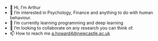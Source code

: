 - 👋 Hi, I’m Arthur
- 👀 I’m interested in Psychology, Finance and anything to do with human behaviour.
- 🌱 I’m currently learning programming and deep learning
- 💞️ I’m looking to collaborate on any research you can think of.
- 📫 How to reach me a.howard4@newcastle.ac.uk

<!---
Charts-n-Crafts/Charts-n-Crafts is a ✨ special ✨ repository because its `README.md` (this file) appears on your GitHub profile.
You can click the Preview link to take a look at your changes.
--->
